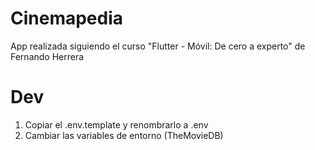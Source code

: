 # Cinemapedia
App realizada siguiendo el curso "Flutter - Móvil: De cero a experto" de Fernando Herrera 

# Dev

1. Copiar el .env.template y renombrarlo a .env
2. Cambiar las variables de entorno (TheMovieDB)
